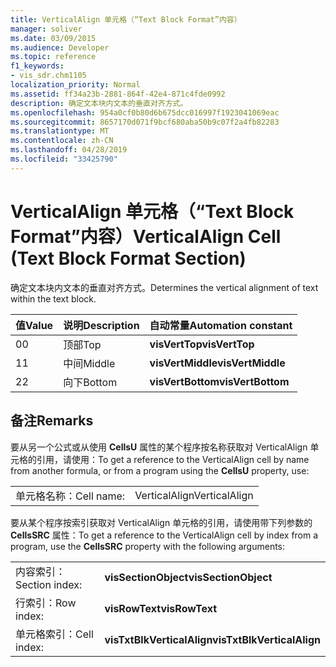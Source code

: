 ```yaml
---
title: VerticalAlign 单元格（“Text Block Format”内容）
manager: soliver
ms.date: 03/09/2015
ms.audience: Developer
ms.topic: reference
f1_keywords:
- vis_sdr.chm1105
localization_priority: Normal
ms.assetid: ff34a23b-2881-864f-42e4-871c4fde0992
description: 确定文本块内文本的垂直对齐方式。
ms.openlocfilehash: 954a0cf0b80d6b675dcc016997f1923041069eac
ms.sourcegitcommit: 8657170d071f9bcf680aba50b9c07f2a4fb82283
ms.translationtype: MT
ms.contentlocale: zh-CN
ms.lasthandoff: 04/28/2019
ms.locfileid: "33425790"
---
```

# <a name="verticalalign-cell-text-block-format-section"></a><span data-ttu-id="4e63f-103">VerticalAlign 单元格（“Text Block Format”内容）</span><span class="sxs-lookup"><span data-stu-id="4e63f-103">VerticalAlign Cell (Text Block Format Section)</span></span>

<span data-ttu-id="4e63f-104">确定文本块内文本的垂直对齐方式。</span><span class="sxs-lookup"><span data-stu-id="4e63f-104">Determines the vertical alignment of text within the text block.</span></span>
  
|<span data-ttu-id="4e63f-105">**值**</span><span class="sxs-lookup"><span data-stu-id="4e63f-105">**Value**</span></span>|<span data-ttu-id="4e63f-106">**说明**</span><span class="sxs-lookup"><span data-stu-id="4e63f-106">**Description**</span></span>|<span data-ttu-id="4e63f-107">**自动常量**</span><span class="sxs-lookup"><span data-stu-id="4e63f-107">**Automation constant**</span></span>|
|:-----|:-----|:-----|
| <span data-ttu-id="4e63f-108">0</span><span class="sxs-lookup"><span data-stu-id="4e63f-108">0</span></span>  <br/> | <span data-ttu-id="4e63f-109">顶部</span><span class="sxs-lookup"><span data-stu-id="4e63f-109">Top</span></span>  <br/> |<span data-ttu-id="4e63f-110">**visVertTop**</span><span class="sxs-lookup"><span data-stu-id="4e63f-110">**visVertTop**</span></span> <br/> |
| <span data-ttu-id="4e63f-111">1</span><span class="sxs-lookup"><span data-stu-id="4e63f-111">1</span></span>  <br/> | <span data-ttu-id="4e63f-112">中间</span><span class="sxs-lookup"><span data-stu-id="4e63f-112">Middle</span></span>  <br/> |<span data-ttu-id="4e63f-113">**visVertMiddle**</span><span class="sxs-lookup"><span data-stu-id="4e63f-113">**visVertMiddle**</span></span> <br/> |
| <span data-ttu-id="4e63f-114">2</span><span class="sxs-lookup"><span data-stu-id="4e63f-114">2</span></span>  <br/> | <span data-ttu-id="4e63f-115">向下</span><span class="sxs-lookup"><span data-stu-id="4e63f-115">Bottom</span></span>  <br/> |<span data-ttu-id="4e63f-116">**visVertBottom**</span><span class="sxs-lookup"><span data-stu-id="4e63f-116">**visVertBottom**</span></span> <br/> |
   
## <a name="remarks"></a><span data-ttu-id="4e63f-117">备注</span><span class="sxs-lookup"><span data-stu-id="4e63f-117">Remarks</span></span>

<span data-ttu-id="4e63f-118">要从另一个公式或从使用 **CellsU** 属性的某个程序按名称获取对 VerticalAlign 单元格的引用，请使用：</span><span class="sxs-lookup"><span data-stu-id="4e63f-118">To get a reference to the VerticalAlign cell by name from another formula, or from a program using the **CellsU** property, use:</span></span> 
  
|||
|:-----|:-----|
| <span data-ttu-id="4e63f-119">单元格名称：</span><span class="sxs-lookup"><span data-stu-id="4e63f-119">Cell name:</span></span>  <br/> | <span data-ttu-id="4e63f-120">VerticalAlign</span><span class="sxs-lookup"><span data-stu-id="4e63f-120">VerticalAlign</span></span>  <br/> |
   
<span data-ttu-id="4e63f-121">要从某个程序按索引获取对 VerticalAlign 单元格的引用，请使用带下列参数的 **CellsSRC** 属性：</span><span class="sxs-lookup"><span data-stu-id="4e63f-121">To get a reference to the VerticalAlign cell by index from a program, use the **CellsSRC** property with the following arguments:</span></span> 
  
|||
|:-----|:-----|
| <span data-ttu-id="4e63f-122">内容索引：</span><span class="sxs-lookup"><span data-stu-id="4e63f-122">Section index:</span></span>  <br/> |<span data-ttu-id="4e63f-123">**visSectionObject**</span><span class="sxs-lookup"><span data-stu-id="4e63f-123">**visSectionObject**</span></span> <br/> |
| <span data-ttu-id="4e63f-124">行索引：</span><span class="sxs-lookup"><span data-stu-id="4e63f-124">Row index:</span></span>  <br/> |<span data-ttu-id="4e63f-125">**visRowText**</span><span class="sxs-lookup"><span data-stu-id="4e63f-125">**visRowText**</span></span> <br/> |
| <span data-ttu-id="4e63f-126">单元格索引：</span><span class="sxs-lookup"><span data-stu-id="4e63f-126">Cell index:</span></span>  <br/> |<span data-ttu-id="4e63f-127">**visTxtBlkVerticalAlign**</span><span class="sxs-lookup"><span data-stu-id="4e63f-127">**visTxtBlkVerticalAlign**</span></span> <br/> |
   

